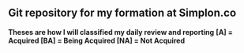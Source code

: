 ## Git repository for my formation at Simplon.co

**Theses are how I will classified my daily review and reporting**
**[A] = Acquired [BA] = Being Acquired [NA] = Not Acquired**


